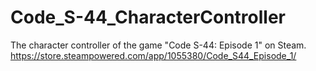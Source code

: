 # Code_S-44_CharacterController
The character controller of the game "Code S-44: Episode 1" on Steam. https://store.steampowered.com/app/1055380/Code_S44_Episode_1/
